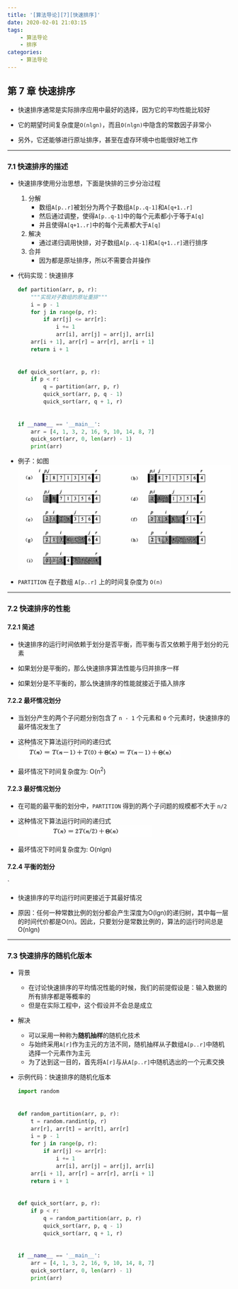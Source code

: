 ```yaml
---
title: '[算法导论][7][快速排序]'
date: 2020-02-01 21:03:15
tags:
    - 算法导论
    - 排序
categories:
    - 算法导论
---
```


## 第 7 章 快速排序

- 快速排序通常是实际排序应用中最好的选择，因为它的平均性能比较好

- 它的期望时间复杂度是`O(nlgn)`，而且`O(nlgn)`中隐含的常数因子非常小

- 另外，它还能够进行原址排序，甚至在虚存环境中也能很好地工作
---
### 7.1 快速排序的描述

- 快速排序使用分治思想，下面是快排的三步分治过程
    1. 分解
        - 数组`A[p..r]`被划分为两个子数组`A[p..q-1]`和`A[q+1..r]`
        - 然后通过调整，使得`A[p..q-1]`中的每个元素都小于等于`A[q]`
        - 并且使得`A[q+1..r]`中的每个元素都大于`A[q]`
    2. 解决
        - 通过递归调用快排，对子数组`A[p..q-1]`和`A[q+1..r]`进行排序
    3. 合并
        - 因为都是原址排序，所以不需要合并操作

- 代码实现：快速排序
    ````py
    def partition(arr, p, r):
        """实现对子数组的原址重排"""
        i = p - 1
        for j in range(p, r):
            if arr[j] <= arr[r]:
                i += 1
                arr[i], arr[j] = arr[j], arr[i]
        arr[i + 1], arr[r] = arr[r], arr[i + 1]
        return i + 1


    def quick_sort(arr, p, r):
        if p < r:
            q = partition(arr, p, r)
            quick_sort(arr, p, q - 1)
            quick_sort(arr, q + 1, r)


    if __name__ == '__main__':
        arr = [4, 1, 3, 2, 16, 9, 10, 14, 8, 7]
        quick_sort(arr, 0, len(arr) - 1)
        print(arr)
    ````

- 例子：如图  
![](算法导论-7-快速排序/QUICKSORTEXP.PNG)

- `PARTITION` 在子数组 `A[p..r]` 上的时间复杂度为 `O(n)`

---

### 7.2 快速排序的性能

#### 7.2.1 简述

- 快速排序的运行时间依赖于划分是否平衡，而平衡与否又依赖于用于划分的元素

- 如果划分是平衡的，那么快速排序算法性能与归并排序一样

- 如果划分是不平衡的，那么快速排序的性能就接近于插入排序

#### 7.2.2 最坏情况划分

- 当划分产生的两个子问题分别包含了 `n - 1` 个元素和 `0` 个元素时，快速排序的最坏情况发生了

- 这种情况下算法运行时间的递归式  
    ![](算法导论-7-快速排序/最坏时间递归式.PNG)

- 最坏情况下时间复杂度为: O(n<sup>2</sup>)

#### 7.2.3 最好情况划分

- 在可能的最平衡的划分中，`PARTITION` 得到的两个子问题的规模都不大于 `n/2`

- 这种情况下算法运行时间的递归式  
    ![](算法导论-7-快速排序/最好时间递归式.PNG)

- 最坏情况下时间复杂度为: O(nlgn)

#### 7.2.4 平衡的划分
`
- 快速排序的平均运行时间更接近于其最好情况

- 原因：任何一种常数比例的划分都会产生深度为O(lgn)的递归树，其中每一层的时间代价都是O(n)。因此，只要划分是常数比例的，算法的运行时间总是O(nlgn)

---

### 7.3 快速排序的随机化版本

- 背景
    - 在讨论快速排序的平均情况性能的时候，我们的前提假设是：输入数据的所有排序都是等概率的
    - 但是在实际工程中，这个假设并不会总是成立

- 解决
    - 可以采用一种称为**随机抽样**的随机化技术
    - 与始终采用`A[r]`作为主元的方法不同，随机抽样从子数组`A[p..r]`中随机选择一个元素作为主元
    - 为了达到这一目的，首先将`A[r]`与从`A[p..r]`中随机选出的一个元素交换

- 示例代码：快速排序的随机化版本
    ````py
    import random


    def random_partition(arr, p, r):
        t = random.randint(p, r)
        arr[r], arr[t] = arr[t], arr[r]
        i = p - 1
        for j in range(p, r):
            if arr[j] <= arr[r]:
                i += 1
                arr[i], arr[j] = arr[j], arr[i]
        arr[i + 1], arr[r] = arr[r], arr[i + 1]
        return i + 1


    def quick_sort(arr, p, r):
        if p < r:
            q = random_partition(arr, p, r)
            quick_sort(arr, p, q - 1)
            quick_sort(arr, q + 1, r)


    if __name__ == '__main__':
        arr = [4, 1, 3, 2, 16, 9, 10, 14, 8, 7]
        quick_sort(arr, 0, len(arr) - 1)
        print(arr)
    ````

